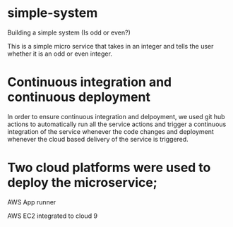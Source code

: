 # simple-system
Building a simple system (Is odd or even?)

This is a simple micro service that takes in an integer and tells the user whether it is an odd or even integer.

# Continuous integration and continuous deployment

In order to ensure continuous integration and delpoyment, we used git hub actions to automatically run all the service actions and trigger a continuous integration of the service whenever the code changes and deployment whenever the cloud based delivery of the service is triggered.

# Two cloud platforms were used to deploy the microservice;

AWS App runner

AWS EC2 integrated to cloud 9


